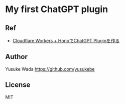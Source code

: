 # My first ChatGPT plugin

## Ref

* [Cloudflare Workers + HonoでChatGPT Pluginを作る](https://zenn.dev/razokulover/articles/abc5d277c2e6d3)

## Author

Yusuke Wada <https://github.com/yusukebe>

## License

MIT
